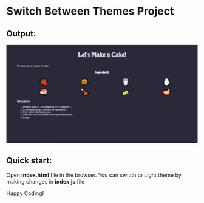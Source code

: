 # Switch Between Themes Project

## Output:
![Dark Theme ](image.png)


## Quick start:
Open **index.html** file in the browser. You can switch to Light theme by making changes in **index.js** file

Happy Coding!

